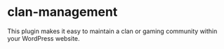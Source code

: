 clan-management
===============
This plugin makes it easy to maintain a clan or gaming community within your WordPress website.